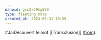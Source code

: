 ```yaml
---
nanoid: gsc2x29hg550
type: fleeting_note
created_at: 2024-05-31 19:55
---
```

#JaiDécouvert le mot [[Transclusion]] ([from](https://gwern.net/design#backlink)).
